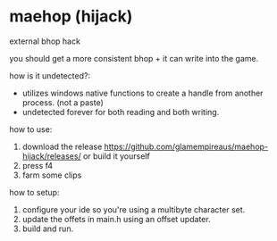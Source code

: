 # maehop (hijack)
external bhop hack

you should get a more consistent bhop + it can write into the game.

how is it undetected?:

- utilizes windows native functions to create a handle from another process. (not a paste)
- undetected forever for both reading and both writing.

how to use:

1. download the release https://github.com/glamempireaus/maehop-hijack/releases/ or build it yourself
2. press f4
3. farm some clips

how to setup:

1. configure your ide so you're using a multibyte character set.
2. update the offets in main.h using an offset updater.
3. build and run. 
